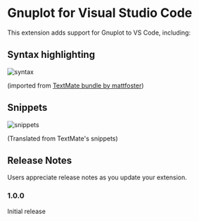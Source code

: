 # Gnuplot for Visual Studio Code

This extension adds support for Gnuplot to VS Code, including:

## Syntax highlighting
![syntax](https://github.com/mammothb/vscode-gnuplot/raw/master/images/syntax.png)

(imported from [TextMate bundle by mattfoster](https://github.com/mattfoster/gnuplot-tmbundle))

## Snippets
![snippets](https://github.com/mammothb/vscode-gnuplot/raw/master/images/snippets.png)

(Translated from TextMate's snippets)

## Release Notes

Users appreciate release notes as you update your extension.

### 1.0.0

Initial release